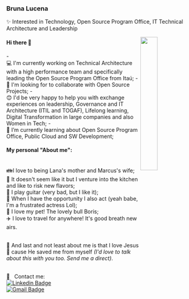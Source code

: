### Bruna Lucena

✨ Interested in Technology, Open Source Program Office, IT Technical Architecture and Leadership

<img width="30%" align="right" src="https://i.pinimg.com/originals/0e/8b/ba/0e8bba3b043d49c8064324bedd01997f.gif">  

#### Hi there 👋
-<br/>:computer: I'm currently working on Technical Architecture with a high performance team and specifically leading the Open Source Program Office from Itaú;
-<br/>:purple_heart: I'm looking for to collaborate with Open Source Projects;
-<br/>:blush: I'd be very happy to help you with exchange experiences on leadership, Governance and IT Architecture (ITIL and TOGAF), Lifelong learning, Digital Transformation in large companies and also Women in Tech;
-<br/>:rocket: I’m currently learning about Open Source Program Office, Public Cloud and SW Development;

#### My personal "About me":
<br/>:family:I love to being Lana's mother and Marcus's wife;
<br/>:curry: It doesn't seem like it but I venture into the kitchen and like to risk new flavors;
<br/>:guitar: I play guitar (very bad, but I like it);
<br/>:art: When I have the opportunity I also act (yeah babe, I'm a frustrated actress Lol);
<br/>:dog: I love my pet! The lovely bull Boris;
<br/>:airplane: I love to travel for anywhere! It's good breath new airs.

<br/>:book: And last and not least about me is that I love Jesus :sparkling_heart: cause He saved me from myself 
<i> (I'd love to talk about this with you too. Send me a direct)</i>.

<br/> :email: &nbsp; Contact me:
<br/> [![Linkedin Badge](https://img.shields.io/badge/-BrunaLucena-blue?style=flat-square&logo=Linkedin&logoColor=white&link=https://www.linkedin.com/in/bruna-lucena-76812655/)](https://www.linkedin.com/in/bruna-lucena-76812655/) <br/> [![Gmail Badge](https://img.shields.io/badge/-bruna.lucena@gmail.com-c14438?style=flat-square&logo=Gmail&logoColor=white&link=mailto:bruna.lucena@gmail.com)](mailto:bruna.lucenao@gmail.com)
